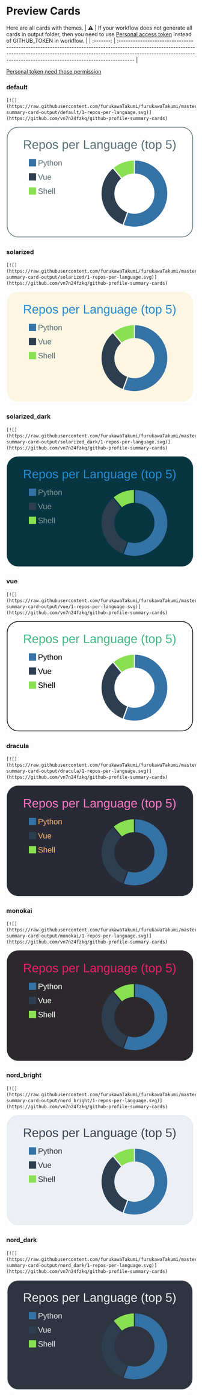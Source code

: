 
# Preview Cards

Here are all cards with themes.
| :warning: | If your workflow does not generate all cards in output folder, then you need to use [Personal access token](https://docs.github.com/en/actions/configuring-and-managing-workflows/creating-and-storing-encrypted-secrets) instead of GITHUB_TOKEN in workflow. |
| :-------: | :------------------------------------------------------------------------------------------------------------------------------------------------------------------------------------------------------------------------------------------------ |

[Personal token need those permission](https://github.com/vn7n24fzkq/github-profile-summary-cards/wiki/Personal-access-token-permissions)


### default


```
[![](https://raw.githubusercontent.com/furukawaTakumi/furukawaTakumi/master/profile-summary-card-output/default/1-repos-per-language.svg)](https://github.com/vn7n24fzkq/github-profile-summary-cards)
```
![](https://raw.githubusercontent.com/furukawaTakumi/furukawaTakumi/master/profile-summary-card-output/default/1-repos-per-language.svg)


### solarized


```
[![](https://raw.githubusercontent.com/furukawaTakumi/furukawaTakumi/master/profile-summary-card-output/solarized/1-repos-per-language.svg)](https://github.com/vn7n24fzkq/github-profile-summary-cards)
```
![](https://raw.githubusercontent.com/furukawaTakumi/furukawaTakumi/master/profile-summary-card-output/solarized/1-repos-per-language.svg)


### solarized_dark


```
[![](https://raw.githubusercontent.com/furukawaTakumi/furukawaTakumi/master/profile-summary-card-output/solarized_dark/1-repos-per-language.svg)](https://github.com/vn7n24fzkq/github-profile-summary-cards)
```
![](https://raw.githubusercontent.com/furukawaTakumi/furukawaTakumi/master/profile-summary-card-output/solarized_dark/1-repos-per-language.svg)


### vue


```
[![](https://raw.githubusercontent.com/furukawaTakumi/furukawaTakumi/master/profile-summary-card-output/vue/1-repos-per-language.svg)](https://github.com/vn7n24fzkq/github-profile-summary-cards)
```
![](https://raw.githubusercontent.com/furukawaTakumi/furukawaTakumi/master/profile-summary-card-output/vue/1-repos-per-language.svg)


### dracula


```
[![](https://raw.githubusercontent.com/furukawaTakumi/furukawaTakumi/master/profile-summary-card-output/dracula/1-repos-per-language.svg)](https://github.com/vn7n24fzkq/github-profile-summary-cards)
```
![](https://raw.githubusercontent.com/furukawaTakumi/furukawaTakumi/master/profile-summary-card-output/dracula/1-repos-per-language.svg)


### monokai


```
[![](https://raw.githubusercontent.com/furukawaTakumi/furukawaTakumi/master/profile-summary-card-output/monokai/1-repos-per-language.svg)](https://github.com/vn7n24fzkq/github-profile-summary-cards)
```
![](https://raw.githubusercontent.com/furukawaTakumi/furukawaTakumi/master/profile-summary-card-output/monokai/1-repos-per-language.svg)


### nord_bright


```
[![](https://raw.githubusercontent.com/furukawaTakumi/furukawaTakumi/master/profile-summary-card-output/nord_bright/1-repos-per-language.svg)](https://github.com/vn7n24fzkq/github-profile-summary-cards)
```
![](https://raw.githubusercontent.com/furukawaTakumi/furukawaTakumi/master/profile-summary-card-output/nord_bright/1-repos-per-language.svg)


### nord_dark


```
[![](https://raw.githubusercontent.com/furukawaTakumi/furukawaTakumi/master/profile-summary-card-output/nord_dark/1-repos-per-language.svg)](https://github.com/vn7n24fzkq/github-profile-summary-cards)
```
![](https://raw.githubusercontent.com/furukawaTakumi/furukawaTakumi/master/profile-summary-card-output/nord_dark/1-repos-per-language.svg)

